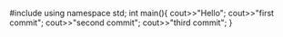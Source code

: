 #include<iostream>
using namespace std;
int main(){
  cout>>"Hello";
  cout>>"first commit";
  cout>>"second commit";
  cout>>"third commit";
}
